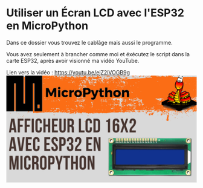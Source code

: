# Utiliser un Écran LCD avec l'ESP32 en MicroPython 
Dans ce dossier vous trouvez le cablâge mais aussi le programme.

Vous avez seulement à brancher comme moi et éxécutez le script dans la carte ESP32, après avoir visionné ma vidéo YouTube.

Lien vers la vidéo : https://youtu.be/ejZ2lVOGB9g
![alt text](https://github.com/electrocodeur/37_lcd_esp32/blob/main/miniature.png)
